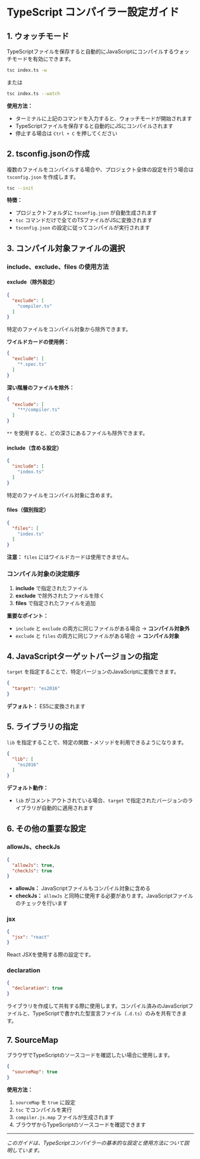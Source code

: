 # TypeScript コンパイラー設定ガイド

## 1. ウォッチモード

TypeScriptファイルを保存すると自動的にJavaScriptにコンパイルするウォッチモードを有効にできます。

```bash
tsc index.ts -w
```

または

```bash
tsc index.ts --watch
```

**使用方法：**
- ターミナルに上記のコマンドを入力すると、ウォッチモードが開始されます
- TypeScriptファイルを保存すると自動的にJSにコンパイルされます
- 停止する場合は `Ctrl + C` を押してください

## 2. tsconfig.jsonの作成

複数のファイルをコンパイルする場合や、プロジェクト全体の設定を行う場合は `tsconfig.json` を作成します。

```bash
tsc --init
```

**特徴：**
- プロジェクトフォルダに `tsconfig.json` が自動生成されます
- `tsc` コマンドだけで全てのTSファイルがJSに変換されます
- `tsconfig.json` の設定に従ってコンパイルが実行されます

## 3. コンパイル対象ファイルの選択

### include、exclude、files の使用方法

#### exclude（除外設定）

```json
{
  "exclude": [
    "compiler.ts"
  ]
}
```

特定のファイルをコンパイル対象から除外できます。

**ワイルドカードの使用例：**

```json
{
  "exclude": [
    "*.spec.ts"
  ]
}
```

**深い階層のファイルを除外：**

```json
{
  "exclude": [
    "**/compiler.ts"
  ]
}
```

`**` を使用すると、どの深さにあるファイルも除外できます。

#### include（含める設定）

```json
{
  "include": [
    "index.ts"
  ]
}
```

特定のファイルをコンパイル対象に含めます。

#### files（個別指定）

```json
{
  "files": [
    "index.ts"
  ]
}
```

**注意：** `files` にはワイルドカードは使用できません。

### コンパイル対象の決定順序

1. **include** で指定されたファイル
2. **exclude** で除外されたファイルを除く
3. **files** で指定されたファイルを追加

**重要なポイント：**
- `include` と `exclude` の両方に同じファイルがある場合 → **コンパイル対象外**
- `exclude` と `files` の両方に同じファイルがある場合 → **コンパイル対象**

## 4. JavaScriptターゲットバージョンの指定

`target` を指定することで、特定バージョンのJavaScriptに変換できます。

```json
{
  "target": "es2016"
}
```

**デフォルト：** ES5に変換されます

## 5. ライブラリの指定

`lib` を指定することで、特定の関数・メソッドを利用できるようになります。

```json
{
  "lib": [
    "es2016"
  ]
}
```

**デフォルト動作：**
- `lib` がコメントアウトされている場合、`target` で指定されたバージョンのライブラリが自動的に適用されます

## 6. その他の重要な設定

### allowJs、checkJs
```json
{
  "allowJs": true,
  "checkJs": true
}
```

- **allowJs：** JavaScriptファイルもコンパイル対象に含める
- **checkJs：** `allowJs` と同時に使用する必要があります。JavaScriptファイルのチェックを行います

### jsx
```json
{
  "jsx": "react"
}
```

React JSXを使用する際の設定です。

### declaration
```json
{
  "declaration": true
}
```

ライブラリを作成して共有する際に使用します。コンパイル済みのJavaScriptファイルと、TypeScriptで書かれた型宣言ファイル（`.d.ts`）のみを共有できます。

## 7. SourceMap

ブラウザでTypeScriptのソースコードを確認したい場合に使用します。

```json
{
  "sourceMap": true
}
```

**使用方法：**
1. `sourceMap` を `true` に設定
2. `tsc` でコンパイルを実行
3. `compiler.js.map` ファイルが生成されます
4. ブラウザからTypeScriptのソースコードを確認できます

---

*このガイドは、TypeScriptコンパイラーの基本的な設定と使用方法について説明しています。*
    



